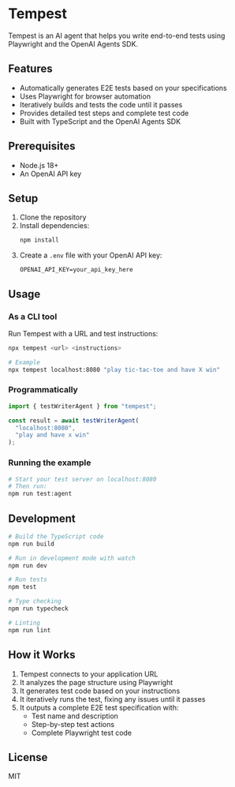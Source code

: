 # Tempest

Tempest is an AI agent that helps you write end-to-end tests using Playwright and the OpenAI Agents SDK.

## Features

- Automatically generates E2E tests based on your specifications
- Uses Playwright for browser automation
- Iteratively builds and tests the code until it passes
- Provides detailed test steps and complete test code
- Built with TypeScript and the OpenAI Agents SDK

## Prerequisites

- Node.js 18+ 
- An OpenAI API key

## Setup

1. Clone the repository
2. Install dependencies:
   ```bash
   npm install
   ```
3. Create a `.env` file with your OpenAI API key:
   ```
   OPENAI_API_KEY=your_api_key_here
   ```

## Usage

### As a CLI tool

Run Tempest with a URL and test instructions:

```bash
npx tempest <url> <instructions>

# Example
npx tempest localhost:8080 "play tic-tac-toe and have X win"
```

### Programmatically

```typescript
import { testWriterAgent } from "tempest";

const result = await testWriterAgent(
  "localhost:8080",
  "play and have x win"
);
```

### Running the example

```bash
# Start your test server on localhost:8080
# Then run:
npm run test:agent
```

## Development

```bash
# Build the TypeScript code
npm run build

# Run in development mode with watch
npm run dev

# Run tests
npm test

# Type checking
npm run typecheck

# Linting
npm run lint
```

## How it Works

1. Tempest connects to your application URL
2. It analyzes the page structure using Playwright
3. It generates test code based on your instructions
4. It iteratively runs the test, fixing any issues until it passes
5. It outputs a complete E2E test specification with:
   - Test name and description
   - Step-by-step test actions
   - Complete Playwright test code

## License

MIT